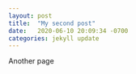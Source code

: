```yaml
---
layout: post
title:  "My second post"
date:   2020-06-10 20:09:34 -0700
categories: jekyll update
---
```

Another page


[jekyll-docs]: https://jekyllrb.com/docs/home
[jekyll-gh]:   https://github.com/jekyll/jekyll
[jekyll-talk]: https://talk.jekyllrb.com/
